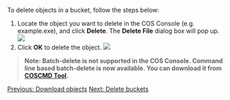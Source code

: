 To delete objects in a bucket, follow the steps below:
1. Locate the object you want to delete in the COS Console (e.g. example.exe), and click **Delete**. The **Delete File** dialog box will pop up.
![](//mc.qcloudimg.com/static/img/debb7e3152ae76e71cc9d9a8df77e34a/image.png)
2. Click **OK** to delete the object.
![](//mc.qcloudimg.com/static/img/4cbfb138030c5f141279f1dc1916f16b/image.png)

> **Note: Batch-delete is not supported in the COS Console. Command line based batch-delete is now available. You can download it from [COSCMD Tool](/doc/product/436/10976).**



[Previous: Download objects](https://cloud.tencent.com/document/product/436/6234)
[Next: Delete buckets](https://cloud.tencent.com/document/product/436/6236)

